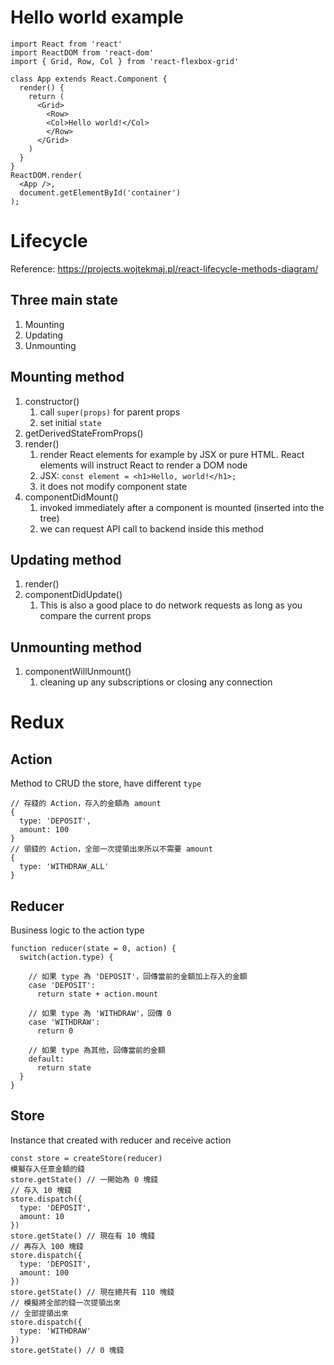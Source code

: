 # Hello world example
```
import React from 'react'
import ReactDOM from 'react-dom'
import { Grid, Row, Col } from 'react-flexbox-grid'

class App extends React.Component {
  render() {
    return (
      <Grid>
        <Row>
        <Col>Hello world!</Col>
        </Row>
      </Grid>
    )
  }
}
ReactDOM.render(
  <App />,
  document.getElementById('container')
);
```

# Lifecycle

Reference: https://projects.wojtekmaj.pl/react-lifecycle-methods-diagram/

## Three main state
1. Mounting
2. Updating
3. Unmounting

## Mounting method
1. constructor()
    1. call `super(props)` for parent props
    2. set initial `state`
2. getDerivedStateFromProps()
3. render()
    1. render React elements for example by JSX or pure HTML. React elements will instruct React to render a DOM node
    2. JSX: `const element = <h1>Hello, world!</h1>;`
    3. it does not modify component state
4. componentDidMount()
    1. invoked immediately after a component is mounted (inserted into the tree)
    2. we can request API call to backend inside this method
    
## Updating method
1. render()
2. componentDidUpdate()
    1. This is also a good place to do network requests as long as you compare the current props

## Unmounting method
1. componentWillUnmount()
    1. cleaning up any subscriptions or closing any connection


# Redux

## Action
Method to CRUD the store, have different `type`
```
// 存錢的 Action，存入的金額為 amount 
{
  type: 'DEPOSIT',
  amount: 100
}
// 領錢的 Action，全部一次提領出來所以不需要 amount
{
  type: 'WITHDRAW_ALL'
}
```

## Reducer
Business logic to the action type
```
function reducer(state = 0, action) {
  switch(action.type) {
    
    // 如果 type 為 'DEPOSIT'，回傳當前的金額加上存入的金額
    case 'DEPOSIT':
      return state + action.mount
    
    // 如果 type 為 'WITHDRAW'，回傳 0
    case 'WITHDRAW':
      return 0
    
    // 如果 type 為其他，回傳當前的金額 
    default:
      return state
  }
}
```

## Store
Instance that created with reducer and receive action

```
const store = createStore(reducer)
模擬存入任意金額的錢
store.getState() // 一開始為 0 塊錢
// 存入 10 塊錢
store.dispatch({
  type: 'DEPOSIT',
  amount: 10
})
store.getState() // 現在有 10 塊錢
// 再存入 100 塊錢
store.dispatch({
  type: 'DEPOSIT',
  amount: 100
})
store.getState() // 現在總共有 110 塊錢
// 模擬將全部的錢一次提領出來
// 全部提領出來
store.dispatch({
  type: 'WITHDRAW'
})
store.getState() // 0 塊錢
```
